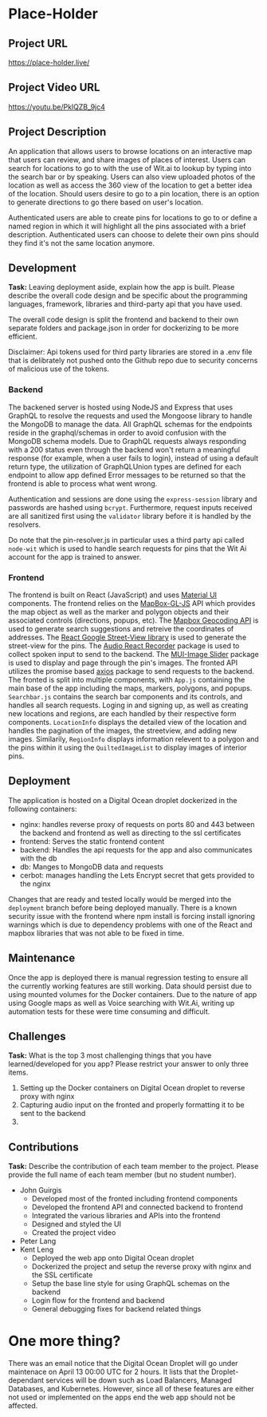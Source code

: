 # Place-Holder

## Project URL

https://place-holder.live/

## Project Video URL 

https://youtu.be/PklQZB_9jc4

## Project Description

An application that allows users to browse locations on an interactive map that users can review, and share images of places of interest. Users can search for locations to go to with the use of Wit.ai to lookup by typing into the search bar or by speaking. Users can also view uploaded photos of the location as well as access the 360 view of the location to get a better idea of the location. Should users desire to go to a pin location, there is an option to generate directions to go there based on user's location. 

Authenticated users are able to create pins for locations to go to or define a named region in which it will highlight all the pins associated with a brief description. Authenticated users can choose to delete their own pins should they find it's not the same location anymore.

## Development

**Task:** Leaving deployment aside, explain how the app is built. Please describe the overall code design and be specific about the programming languages, framework, libraries and third-party api that you have used. 

The overall code design is split the frontend and backend to their own separate folders and package.json in order for dockerizing to be more efficient.

Disclaimer: Api tokens used for third party libraries are stored in a .env file that is delibrately not pushed onto the Github repo due to security concerns of malicious use of the tokens.

### Backend
The backened server is hosted using NodeJS and Express that uses GraphQL to resolve the requests and used the Mongoose library to handle the MongoDB to manage the data. All GraphQL schemas for the endpoints reside in the graphql/schemas in order to avoid confusion with the MongoDB schema models. Due to GraphQL requests always responding with a 200 status even through the backend won't return a meaningful response (for example, when a user fails to login), instead of using a default return type, the utilization of GraphQLUnion types are defined for each endpoint to allow app defined Error messages to be returned so that the frontend is able to process what went wrong.

Authentication and sessions are done using the `express-session` library and passwords are hashed using `bcrypt`. Furthermore, request inputs received are all sanitized first using the `validator` library before it is handled by the resolvers.

Do note that the pin-resolver.js in particular uses a third party api called `node-wit` which is used to handle search requests for pins that the Wit Ai account for the app is trained to answer.

### Frontend
The frontend is built on React (JavaScript) and uses [Material UI]([https://mui.com) components. The frontend relies on the [MapBox-GL-JS](https://docs.mapbox.com/mapbox-gl-js/guides/) API which provides the map object as well as the marker and polygon objects and their associated controls (directions, popups, etc).
The [Mapbox Geocoding API](https://docs.mapbox.com/api/search/geocoding/) is used to generate search suggestions and retreive the coordinates of addresses.
The [React Google Street-View library](https://www.npmjs.com/package/react-google-streetview) is used to generate the street-view for the pins.
The [Audio React Recorder](https://www.npmjs.com/package/audio-react-recorder) package is used to collect spoken input to send to the backend.
The [MUI-Image Slider](https://www.npmjs.com/package/mui-image-slider) package is used to display and page through the pin's images.
The fronted API utilizes the promise based [axios](https://www.npmjs.com/package/axios) package to send requests to the backend.
The fronted is split into multiple components, with `App.js` containing the main base of the app including the maps, markers, polygons, and popups.
`Searchbar.js` contains the search bar components and its controls, and handles all search requests. Loging in and signing up, as well as creating new locations and regions, are each handled by their respective form components. `LocationInfo` displays the detailed view of the location and handles the pagination of the images, the streetview, and adding new images. Similarily, `RegionInfo` displays information relevent to a polygon and the pins within it using the `QuiltedImageList` to display images of interior pins.





## Deployment

The application is hosted on a Digital Ocean droplet dockerized in the following containers:
  - nginx: handles reverse proxy of requests on ports 80 and 443 between the backend and frontend as well as directing to the ssl certificates
  - frontend: Serves the static frontend content
  - backend: Handles the api requests for the app and also communicates with the db
  - db: Manges to MongoDB data and requests
  - cerbot: manages handling the Lets Encrypt secret that gets provided to the nginx

Changes that are ready and tested locally would be merged into the `deployment` branch before being deployed manually. There is a known security issue with the frontend where npm install is forcing install ignoring warnings which is due to dependency problems with one of the React and mapbox libraries that was not able to be fixed in time.


## Maintenance

Once the app is deployed there is manual regression testing to ensure all the currently working features are still working. Data should persist due to using mounted volumes for the Docker containers. Due to the nature of app using Google maps as well as Voice searching with Wit.Ai, writing up automation tests for these were time consuming and difficult. 

## Challenges

**Task:** What is the top 3 most challenging things that you have learned/developed for you app? Please restrict your answer to only three items. 

1. Setting up the Docker containers on Digital Ocean droplet to reverse proxy with nginx
2. Capturing audio input on the fronted and properly formatting it to be sent to the backend
3. 

## Contributions

**Task:** Describe the contribution of each team member to the project. Please provide the full name of each team member (but no student number). 

- John Guirgis 
  - Developed most of the fronted including frontend components
  - Developed the frontend API and connected backend to frontend
  - Integrated the various libraries and APIs into the frontend
  - Designed and styled the UI
  - Created the project video
- Peter Lang 
- Kent Leng
    - Deployed the web app onto Digital Ocean droplet
    - Dockerized the project and setup the reverse proxy with nginx and the SSL certificate
    - Setup the base line style for using GraphQL schemas on the backend
    - Login flow for the frontend and backend
    - General debugging fixes for backend related things

# One more thing? 

There was an email notice that the Digital Ocean Droplet will go under maintenace on April 13 00:00 UTC for 2 hours. It lists that the Droplet-dependant services will be down such as Load Balancers, Managed Databases, and Kubernetes. However, since all of these features are either not used or implemented on the apps end the web app should not be affected. 
